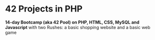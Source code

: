 # 42 Projects in PHP

**14-day Bootcamp (aka 42 Pool) on PHP, HTML, CSS, MySQL and Javascript** with two Rushes: a basic shopping website and a basic web game
